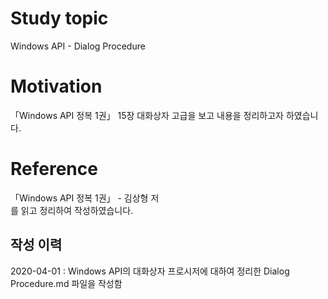 # Study topic
  
Windows API - Dialog Procedure  
  
# Motivation
  
「Windows API 정복 1권」 15장 대화상자 고급을 보고 내용을 정리하고자 하였습니다.  
  
# Reference
  
「Windows API 정복 1권」 - 김상형 저  
를 읽고 정리하여 작성하였습니다.  
  
## 작성 이력
  
2020-04-01 : Windows API의 대화상자 프로시저에 대하여 정리한 Dialog Procedure.md 파일을 작성함
